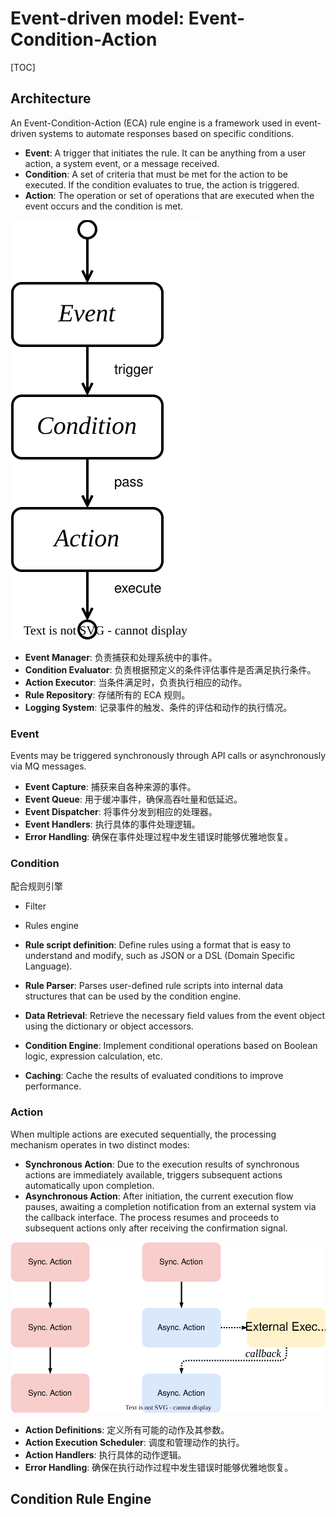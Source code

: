 # Event-driven model: Event-Condition-Action

[TOC]

## Architecture

An Event-Condition-Action (ECA) rule engine is a framework used in event-driven systems to automate responses based on specific conditions.

- **Event**: A trigger that initiates the rule. It can be anything from a user action, a system event, or a message received.
- **Condition**:  A set of criteria that must be met for the action to be executed. If the condition evaluates to true, the action is triggered.
- **Action**: The operation or set of operations that are executed when the event occurs and the condition is met.

![ECA](assets/ECA.svg)

- **Event Manager**: 负责捕获和处理系统中的事件。
- **Condition Evaluator**: 负责根据预定义的条件评估事件是否满足执行条件。
- **Action Executor**: 当条件满足时，负责执行相应的动作。
- **Rule Repository**: 存储所有的 ECA 规则。
- **Logging System**: 记录事件的触发、条件的评估和动作的执行情况。

### Event

Events may be triggered synchronously through API calls or asynchronously via MQ messages.

- **Event Capture**: 捕获来自各种来源的事件。
- **Event Queue**: 用于缓冲事件，确保高吞吐量和低延迟。
- **Event Dispatcher**: 将事件分发到相应的处理器。
- **Event Handlers**: 执行具体的事件处理逻辑。
- **Error Handling**: 确保在事件处理过程中发生错误时能够优雅地恢复。

### Condition

配合规则引擎

- Filter
- Rules engine



- **Rule script definition**: Define rules using a format that is easy to understand and modify, such as JSON or a DSL (Domain Specific Language).
- **Rule Parser**: Parses user-defined rule scripts into internal data structures that can be used by the condition engine.
- **Data Retrieval**: Retrieve the necessary field values from the event object using the dictionary or object accessors.
- **Condition Engine**: Implement conditional operations based on Boolean logic, expression calculation, etc.
- **Caching**: Cache the results of evaluated conditions to improve performance.

### Action

When multiple actions are executed sequentially, the processing mechanism operates in two distinct modes:

- **Synchronous Action**: Due to the execution results of synchronous actions are immediately available, triggers subsequent actions automatically upon completion.
- **Asynchronous Action**: After initiation, the current execution flow pauses, awaiting a completion notification from an external system via the callback interface. The process resumes and proceeds to subsequent actions only after receiving the confirmation signal.

![202505252226](./assets/202505252226.svg)



- **Action Definitions**: 定义所有可能的动作及其参数。
- **Action Execution Scheduler**: 调度和管理动作的执行。
- **Action Handlers**: 执行具体的动作逻辑。
- **Error Handling**: 确保在执行动作过程中发生错误时能够优雅地恢复。

## Condition Rule Engine

